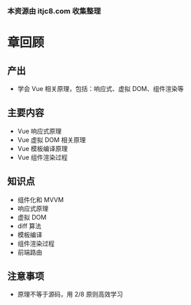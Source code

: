 ### 本资源由 itjc8.com 收集整理
# 章回顾

## 产出

- 学会 Vue 相关原理，包括：响应式、虚拟 DOM、组件渲染等

## 主要内容

- Vue 响应式原理
- Vue 虚拟 DOM 相关原理
- Vue 模板编译原理
- Vue 组件渲染过程

## 知识点

- 组件化和 MVVM
- 响应式原理
- 虚拟 DOM
- diff 算法
- 模板编译
- 组件渲染过程
- 前端路由

## 注意事项

- 原理不等于源码，用 2/8 原则高效学习
